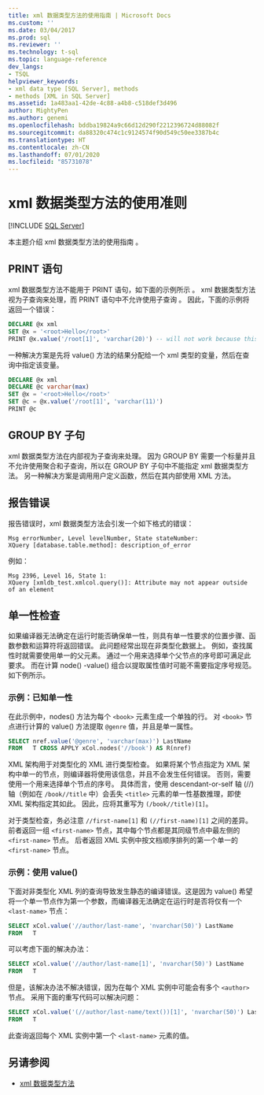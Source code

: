```yaml
---
title: xml 数据类型方法的使用指南 | Microsoft Docs
ms.custom: ''
ms.date: 03/04/2017
ms.prod: sql
ms.reviewer: ''
ms.technology: t-sql
ms.topic: language-reference
dev_langs:
- TSQL
helpviewer_keywords:
- xml data type [SQL Server], methods
- methods [XML in SQL Server]
ms.assetid: 1a483aa1-42de-4c88-a4b8-c518def3d496
author: MightyPen
ms.author: genemi
ms.openlocfilehash: bddba19824a9c66d12d290f2212396724d88082f
ms.sourcegitcommit: da88320c474c1c9124574f90d549c50ee3387b4c
ms.translationtype: HT
ms.contentlocale: zh-CN
ms.lasthandoff: 07/01/2020
ms.locfileid: "85731078"
---
```

# <a name="guidelines-for-using-xml-data-type-methods"></a>xml 数据类型方法的使用准则

[!INCLUDE [SQL Server](../../includes/applies-to-version/sqlserver.md)]

本主题介绍 xml 数据类型方法的使用指南  。

## <a name="the-print-statement"></a>PRINT 语句

xml 数据类型方法不能用于 PRINT 语句，如下面的示例所示  。 xml 数据类型方法视为子查询来处理，而 PRINT 语句中不允许使用子查询  。 因此，下面的示例将返回一个错误：

```sql
DECLARE @x xml
SET @x = '<root>Hello</root>'
PRINT @x.value('/root[1]', 'varchar(20)') -- will not work because this is treated as a subquery (select top 1 col from table)
```

一种解决方案是先将 value()  方法的结果分配给一个 xml  类型的变量，然后在查询中指定该变量。

```sql
DECLARE @x xml
DECLARE @c varchar(max)
SET @x = '<root>Hello</root>'
SET @c = @x.value('/root[1]', 'varchar(11)')
PRINT @c
```

## <a name="the-group-by-clause"></a>GROUP BY 子句

xml  数据类型方法在内部视为子查询来处理。 因为 GROUP BY 需要一个标量并且不允许使用聚合和子查询，所以在 GROUP BY 子句中不能指定 xml  数据类型方法。 另一种解决方案是调用用户定义函数，然后在其内部使用 XML 方法。

## <a name="reporting-errors"></a>报告错误

报告错误时，xml  数据类型方法会引发一个如下格式的错误：

```
Msg errorNumber, Level levelNumber, State stateNumber:
XQuery [database.table.method]: description_of_error
```

例如：

```
Msg 2396, Level 16, State 1:
XQuery [xmldb_test.xmlcol.query()]: Attribute may not appear outside of an element
```

## <a name="singleton-checks"></a>单一性检查

如果编译器无法确定在运行时能否确保单一性，则具有单一性要求的位置步骤、函数参数和运算符将返回错误。 此问题经常出现在非类型化数据上。 例如，查找属性时就需要使用单一的父元素。 通过一个用来选择单个父节点的序号即可满足此要求。 而在计算 node()  -value()  组合以提取属性值时可能不需要指定序号规范。 如下例所示。

### <a name="example-known-singleton"></a>示例：已知单一性

在此示例中，nodes()  方法为每个 `<book>` 元素生成一个单独的行。 对 `<book>` 节点进行计算的 value() 方法提取 `@genre` 值，并且是单一属性。

```sql
SELECT nref.value('@genre', 'varchar(max)') LastName
FROM   T CROSS APPLY xCol.nodes('//book') AS R(nref)
```

XML 架构用于对类型化的 XML 进行类型检查。 如果将某个节点指定为 XML 架构中单一的节点，则编译器将使用该信息，并且不会发生任何错误。 否则，需要使用一个用来选择单个节点的序号。 具体而言，使用 descendant-or-self 轴 (//) 轴（例如在 `/book//title` 中）会丢失 `<title>` 元素的单一性基数推理，即使 XML 架构指定其如此。 因此，应将其重写为 `(/book//title)[1]`。

对于类型检查，务必注意 `//first-name[1]` 和 `(//first-name)[1]` 之间的差异。 前者返回一组 `<first-name>` 节点，其中每个节点都是其同级节点中最左侧的 `<first-name>` 节点。 后者返回 XML 实例中按文档顺序排列的第一个单一的 `<first-name>` 节点。

### <a name="example-using-value"></a>示例：使用 value()

下面对非类型化 XML 列的查询导致发生静态的编译错误。这是因为 value()  希望将一个单一节点作为第一个参数，而编译器无法确定在运行时是否将仅有一个 `<last-name>` 节点：

```sql
SELECT xCol.value('//author/last-name', 'nvarchar(50)') LastName
FROM   T
```

可以考虑下面的解决办法：

```sql
SELECT xCol.value('//author/last-name[1]', 'nvarchar(50)') LastName
FROM   T
```

但是，该解决办法不解决错误，因为在每个 XML 实例中可能会有多个 `<author>` 节点。 采用下面的重写代码可以解决问题：

```sql
SELECT xCol.value('(//author/last-name/text())[1]', 'nvarchar(50)') LastName
FROM   T
```

此查询返回每个 XML 实例中第一个 `<last-name>` 元素的值。

## <a name="see-also"></a>另请参阅

- [xml 数据类型方法](../../t-sql/xml/xml-data-type-methods.md)
